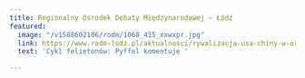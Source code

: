 ```yaml
---
title: Regionalny Ośrodek Debaty Międzynarodowej – Łódź
featured:
  image: "/v1588602106/rodm/1068_415_xxwxpr.jpg"
  link: https://www.rodm-lodz.pl/aktualnosci/rywalizacja-usa-chiny-w-organizacjach-miedzynarodowych-i-sprawa-who/
  text: 'Cykl felietonów: Pyffel komentuje '

---
```

